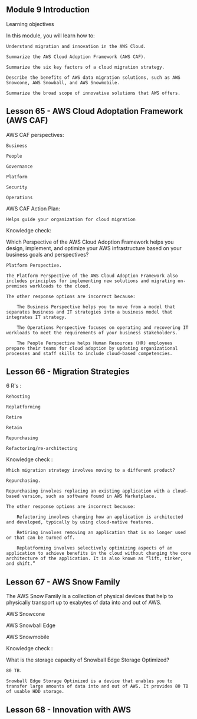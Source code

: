 ## Module 9 Introduction

Learning objectives

In this module, you will learn how to:

    Understand migration and innovation in the AWS Cloud.

    Summarize the AWS Cloud Adoption Framework (AWS CAF).

    Summarize the six key factors of a cloud migration strategy.

    Describe the benefits of AWS data migration solutions, such as AWS
    Snowcone, AWS Snowball, and AWS Snowmobile.

    Summarize the broad scope of innovative solutions that AWS offers.

## Lesson 65 - AWS Cloud Adoptation Framework (AWS CAF)

AWS CAF perspectives:

    Business

    People

    Governance

    Platform

    Security

    Operations

AWS CAF Action Plan:

    Helps guide your organization for cloud migration

Knowledge check:

Which Perspective of the AWS Cloud Adoption Framework helps you design, implement, and optimize your AWS infrastructure based on your business goals and perspectives?

    Platform Perspective.

    The Platform Perspective of the AWS Cloud Adoption Framework also includes principles for implementing new solutions and migrating on-premises workloads to the cloud.

    The other response options are incorrect because:

        The Business Perspective helps you to move from a model that separates business and IT strategies into a business model that integrates IT strategy.

        The Operations Perspective focuses on operating and recovering IT workloads to meet the requirements of your business stakeholders.

        The People Perspective helps Human Resources (HR) employees prepare their teams for cloud adoption by updating organizational processes and staff skills to include cloud-based competencies.

## Lesson 66 - Migration Strategies

6 R's :

    Rehosting

    Replatforming

    Retire

    Retain

    Repurchasing

    Refactoring/re-architecting

Knowledge check :

    Which migration strategy involves moving to a different product?

    Repurchasing.

    Repurchasing involves replacing an existing application with a cloud-based version, such as software found in AWS Marketplace.

    The other response options are incorrect because:

        Refactoring involves changing how an application is architected and developed, typically by using cloud-native features.

        Retiring involves removing an application that is no longer used or that can be turned off.

        Replatforming involves selectively optimizing aspects of an application to achieve benefits in the cloud without changing the core architecture of the application. It is also known as “lift, tinker, and shift.”

## Lesson 67 - AWS Snow Family

The AWS Snow Family is a collection of physical devices that help to physically transport up to exabytes of data into and out of AWS.

AWS Snowcone

AWS Snowball Edge

AWS Snowmobile

Knowledge check :

What is the storage capacity of Snowball Edge Storage Optimized?

    80 TB.

    Snowball Edge Storage Optimized is a device that enables you to transfer large amounts of data into and out of AWS. It provides 80 TB of usable HDD storage.

## Lesson 68 - Innovation with AWS
